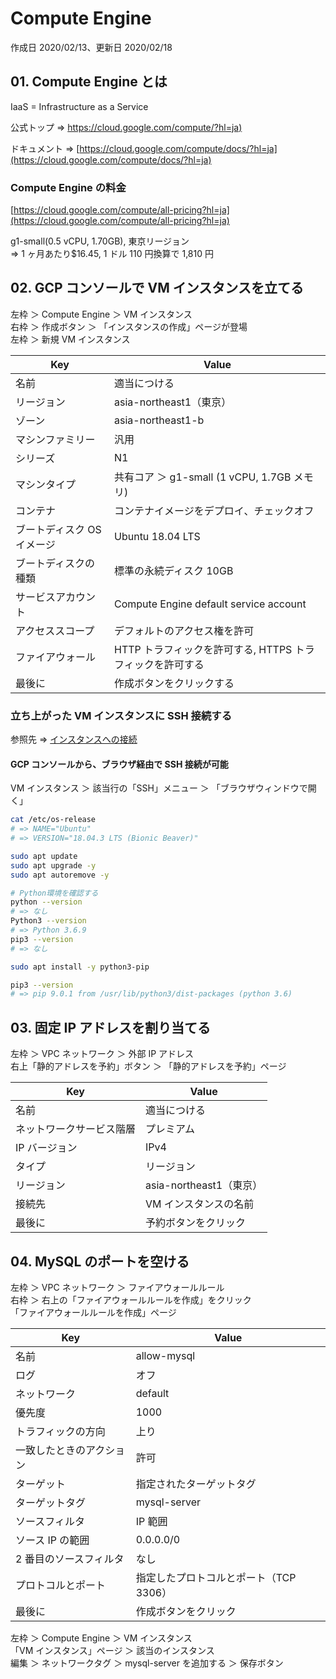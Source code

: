# Compute Engine

作成日 2020/02/13、更新日 2020/02/18

## 01. Compute Engine とは

IaaS = Infrastructure as a Service

公式トップ => [https://cloud.google.com/compute/?hl=ja)](https://cloud.google.com/compute/?hl=ja)

ドキュメント => [https://cloud.google.com/compute/docs/?hl=ja](https://cloud.google.com/compute/docs/?hl=ja)

### Compute Engine の料金

[https://cloud.google.com/compute/all-pricing?hl=ja](https://cloud.google.com/compute/all-pricing?hl=ja)

g1-small(0.5 vCPU, 1.70GB), 東京リージョン\
=> 1 ヶ月あたり\$16.45, 1 ドル 110 円換算で 1,810 円

## 02. GCP コンソールで VM インスタンスを立てる

左枠 ＞ Compute Engine ＞ VM インスタンス\
右枠 ＞ 作成ボタン ＞ 「インスタンスの作成」ページが登場\
左枠 ＞ 新規 VM インスタンス

| Key                        | Value                                                     |
| -------------------------- | --------------------------------------------------------- |
| 名前                       | 適当につける                                              |
| リージョン                 | asia-northeast1（東京）                                   |
| ゾーン                     | asia-northeast1-b                                         |
| マシンファミリー           | 汎用                                                      |
| シリーズ                   | N1 　                                                     |
| マシンタイプ               | 共有コア ＞ g1-small (1 vCPU, 1.7GB メモリ)               |
| コンテナ                   | コンテナイメージをデプロイ、チェックオフ                  |
| ブートディスク OS イメージ | Ubuntu 18.04 LTS                                   |
| ブートディスクの種類       | 標準の永続ディスク 10GB                                   |
| サービスアカウント         | Compute Engine default service account                    |
| アクセススコープ           | デフォルトのアクセス権を許可                              |
| ファイアウォール           | HTTP トラフィックを許可する, HTTPS トラフィックを許可する |
| 最後に                     | 作成ボタンをクリックする                                  |

### 立ち上がった VM インスタンスに SSH 接続する

参照先 => [インスタンスへの接続](https://cloud.google.com/compute/docs/instances/connecting-to-instance)

#### GCP コンソールから、ブラウザ経由で SSH 接続が可能

VM インスタンス ＞ 該当行の「SSH」メニュー ＞ 「ブラウザウィンドウで開く」

```bash
cat /etc/os-release
# => NAME="Ubuntu"
# => VERSION="18.04.3 LTS (Bionic Beaver)"

sudo apt update
sudo apt upgrade -y
sudo apt autoremove -y

# Python環境を確認する
python --version
# => なし
Python3 --version
# => Python 3.6.9
pip3 --version
# => なし

sudo apt install -y python3-pip

pip3 --version
# => pip 9.0.1 from /usr/lib/python3/dist-packages (python 3.6)
```

## 03. 固定 IP アドレスを割り当てる

左枠 ＞ VPC ネットワーク ＞ 外部 IP アドレス\
右上「静的アドレスを予約」ボタン ＞ 「静的アドレスを予約」ページ

| Key                      | Value                   |
| ------------------------ | ----------------------- |
| 名前                     | 適当につける            |
| ネットワークサービス階層 | プレミアム              |
| IP バージョン            | IPv4                    |
| タイプ                   | リージョン              |
| リージョン               | asia-northeast1（東京） |
| 接続先                   | VM インスタンスの名前   |
| 最後に                   | 予約ボタンをクリック    |

## 04. MySQL のポートを空ける

左枠 ＞ VPC ネットワーク ＞ ファイアウォールルール\
右枠 ＞ 右上の「ファイアウォールルールを作成」をクリック\
「ファイアウォールルールを作成」ページ

| Key                      | Value                                  |
| ------------------------ | -------------------------------------- |
| 名前                     | allow-mysql                            |
| ログ                     | オフ                                   |
| ネットワーク             | default                                |
| 優先度                   | 1000                                   |
| トラフィックの方向       | 上り                                   |
| 一致したときのアクション | 許可                                   |
| ターゲット               | 指定されたターゲットタグ   |
| ターゲットタグ | mysql-server | 
| ソースフィルタ           | IP 範囲                                |
| ソース IP の範囲         | 0.0.0.0/0                              |
| 2 番目のソースフィルタ   | なし                                   |
| プロトコルとポート       | 指定したプロトコルとポート（TCP 3306） |
| 最後に                   | 作成ボタンをクリック                   |

左枠 ＞ Compute Engine ＞ VM インスタンス\
「VM インスタンス」ページ ＞ 該当のインスタンス\
編集 ＞ ネットワークタグ ＞ mysql-server を追加する ＞ 保存ボタン
